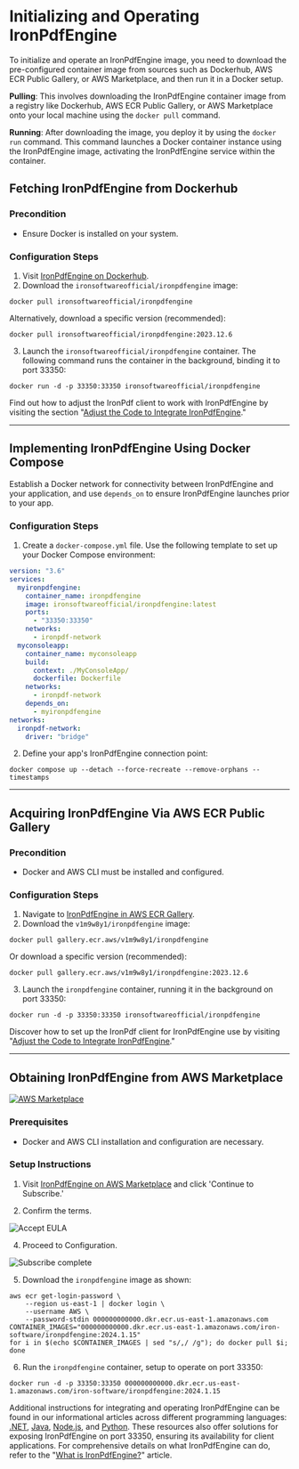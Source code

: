 # Initializing and Operating IronPdfEngine

To initialize and operate an IronPdfEngine image, you need to download the pre-configured container image from sources such as Dockerhub, AWS ECR Public Gallery, or AWS Marketplace, and then run it in a Docker setup.

**Pulling**: This involves downloading the IronPdfEngine container image from a registry like Dockerhub, AWS ECR Public Gallery, or AWS Marketplace onto your local machine using the `docker pull` command.

**Running**: After downloading the image, you deploy it by using the `docker run` command. This command launches a Docker container instance using the IronPdfEngine image, activating the IronPdfEngine service within the container.

## Fetching IronPdfEngine from Dockerhub

### Precondition
* Ensure Docker is installed on your system.

### Configuration Steps
1. Visit [IronPdfEngine on Dockerhub](https://hub.docker.com/r/ironsoftwareofficial/ironpdfengine).
2. Download the `ironsoftwareofficial/ironpdfengine` image:
```shell
docker pull ironsoftwareofficial/ironpdfengine
```
Alternatively, download a specific version (recommended):
```shell
docker pull ironsoftwareofficial/ironpdfengine:2023.12.6
```
3. Launch the `ironsoftwareofficial/ironpdfengine` container. The following command runs the container in the background, binding it to port 33350:
```shell
docker run -d -p 33350:33350 ironsoftwareofficial/ironpdfengine
```

Find out how to adjust the IronPdf client to work with IronPdfEngine by visiting the section "[Adjust the Code to Integrate IronPdfEngine](#anchor-update-the-code-to-use-ironpdfengine)."

<hr>

## Implementing IronPdfEngine Using Docker Compose

Establish a Docker network for connectivity between IronPdfEngine and your application, and use `depends_on` to ensure IronPdfEngine launches prior to your app.

### Configuration Steps

1. Create a `docker-compose.yml` file. Use the following template to set up your Docker Compose environment:
```yml
version: "3.6"
services:
  myironpdfengine:
    container_name: ironpdfengine
    image: ironsoftwareofficial/ironpdfengine:latest
    ports:
      - "33350:33350"
    networks:
      - ironpdf-network
  myconsoleapp:
    container_name: myconsoleapp
    build:
      context: ./MyConsoleApp/
      dockerfile: Dockerfile
    networks:
      - ironpdf-network
    depends_on:
      - myironpdfengine
networks:
  ironpdf-network: 
    driver: "bridge"
```

2. Define your app's IronPdfEngine connection point:
```shell
docker compose up --detach --force-recreate --remove-orphans --timestamps
```

<hr>

## Acquiring IronPdfEngine Via AWS ECR Public Gallery

### Precondition
* Docker and AWS CLI must be installed and configured.

### Configuration Steps
1. Navigate to [IronPdfEngine in AWS ECR Gallery](https://gallery.ecr.aws/v1m9w8y1/ironpdfengine).
2. Download the `v1m9w8y1/ironpdfengine` image:
```shell
docker pull gallery.ecr.aws/v1m9w8y1/ironpdfengine
```
Or download a specific version (recommended):
```shell
docker pull gallery.ecr.aws/v1m9w8y1/ironpdfengine:2023.12.6
```
3. Launch the `ironpdfengine` container, running it in the background on port 33350:
```shell
docker run -d -p 33350:33350 ironsoftwareofficial/ironpdfengine
```

Discover how to set up the IronPdf client for IronPdfEngine use by visiting "[Adjust the Code to Integrate IronPdfEngine](#anchor-update-the-code-to-use-ironpdfengine)."

<hr>

## Obtaining IronPdfEngine from AWS Marketplace

<div class="content-img-align-center">
    <div class="center-image-wrapper">
         <a href="https://aws.amazon.com/marketplace/pp/prodview-t66wmni5ri7ve?sr=0-1&ref_=beagle&applicationId=AWSMPContessa"><img src="https://ironpdf.com/static-assets/pdf/how-to/pull-run-ironpdfengine/aws-marketplace.webp" alt="AWS Marketplace" class="img-responsive add-shadow"></a>
    </div>
</div>

### Prerequisites
* Docker and AWS CLI installation and configuration are necessary.

### Setup Instructions
1. Visit [IronPdfEngine on AWS Marketplace](https://aws.amazon.com/marketplace/pp/prodview-t66wmni5ri7ve?sr=0-1&ref_=beagle&applicationId=AWSMPContessa) and click 'Continue to Subscribe.'

3. Confirm the terms.
<div class="content-img-align-center">
    <div class="center-image-wrapper">
         <img src="https://ironpdf.com/static-assets/pdf/how-to/pull-run-ironpdfengine/accept-EULA.webp" alt="Accept EULA" class="img-responsive add-shadow">
    </div>
</div>

4. Proceed to Configuration.
<div class="content-img-align-center">
    <div class="center-image-wrapper">
         <img src="https://ironpdf.com/static-assets/pdf/how-to/pull-run-ironpdfengine/subscribe-complete.webp" alt="Subscribe complete" class="img-responsive add-shadow">
    </div>
</div>

5. Download the `ironpdfengine` image as shown:
```shell
aws ecr get-login-password \
    --region us-east-1 | docker login \
    --username AWS \
    --password-stdin 000000000000.dkr.ecr.us-east-1.amazonaws.com
CONTAINER_IMAGES="000000000000.dkr.ecr.us-east-1.amazonaws.com/iron-software/ironpdfengine:2024.1.15"    
for i in $(echo $CONTAINER_IMAGES | sed "s/,/ /g"); do docker pull $i; done
```

6. Run the `ironpdfengine` container, setup to operate on port 33350:
```shell
docker run -d -p 33350:33350 000000000000.dkr.ecr.us-east-1.amazonaws.com/iron-software/ironpdfengine:2024.1.15
```

Additional instructions for integrating and operating IronPdfEngine can be found in our informational articles across different programming languages: [.NET](https://ironpdf.com/how-to/use-ironpdfengine/), [Java](https://ironpdf.com/java/how-to/use-ironpdfengine/), [Node.js](https://ironpdf.com/nodejs/how-to/use-ironpdfengine/), and [Python](https://ironpdf.com/python/how-to/use-ironpdfengine/). These resources also offer solutions for exposing IronPdfEngine on port 33350, ensuring its availability for client applications. For comprehensive details on what IronPdfEngine can do, refer to the "[What is IronPdfEngine?](https://ironpdf.com/tutorials/what-is-ironpdfengine/)" article.